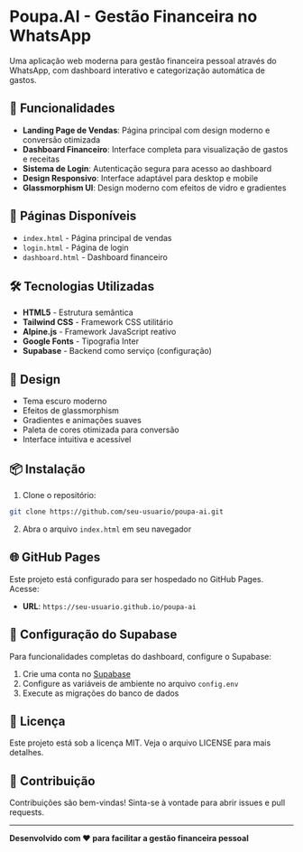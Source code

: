 # Poupa.AI - Gestão Financeira no WhatsApp

Uma aplicação web moderna para gestão financeira pessoal através do WhatsApp, com dashboard interativo e categorização automática de gastos.

## 🚀 Funcionalidades

- **Landing Page de Vendas**: Página principal com design moderno e conversão otimizada
- **Dashboard Financeiro**: Interface completa para visualização de gastos e receitas
- **Sistema de Login**: Autenticação segura para acesso ao dashboard
- **Design Responsivo**: Interface adaptável para desktop e mobile
- **Glassmorphism UI**: Design moderno com efeitos de vidro e gradientes

## 📱 Páginas Disponíveis

- `index.html` - Página principal de vendas
- `login.html` - Página de login
- `dashboard.html` - Dashboard financeiro

## 🛠️ Tecnologias Utilizadas

- **HTML5** - Estrutura semântica
- **Tailwind CSS** - Framework CSS utilitário
- **Alpine.js** - Framework JavaScript reativo
- **Google Fonts** - Tipografia Inter
- **Supabase** - Backend como serviço (configuração)

## 🎨 Design

- Tema escuro moderno
- Efeitos de glassmorphism
- Gradientes e animações suaves
- Paleta de cores otimizada para conversão
- Interface intuitiva e acessível

## 📦 Instalação

1. Clone o repositório:
```bash
git clone https://github.com/seu-usuario/poupa-ai.git
```

2. Abra o arquivo `index.html` em seu navegador

## 🌐 GitHub Pages

Este projeto está configurado para ser hospedado no GitHub Pages. Acesse:
- **URL**: `https://seu-usuario.github.io/poupa-ai`

## 🔧 Configuração do Supabase

Para funcionalidades completas do dashboard, configure o Supabase:

1. Crie uma conta no [Supabase](https://supabase.com)
2. Configure as variáveis de ambiente no arquivo `config.env`
3. Execute as migrações do banco de dados

## 📄 Licença

Este projeto está sob a licença MIT. Veja o arquivo LICENSE para mais detalhes.

## 🤝 Contribuição

Contribuições são bem-vindas! Sinta-se à vontade para abrir issues e pull requests.

---

**Desenvolvido com ❤️ para facilitar a gestão financeira pessoal**
